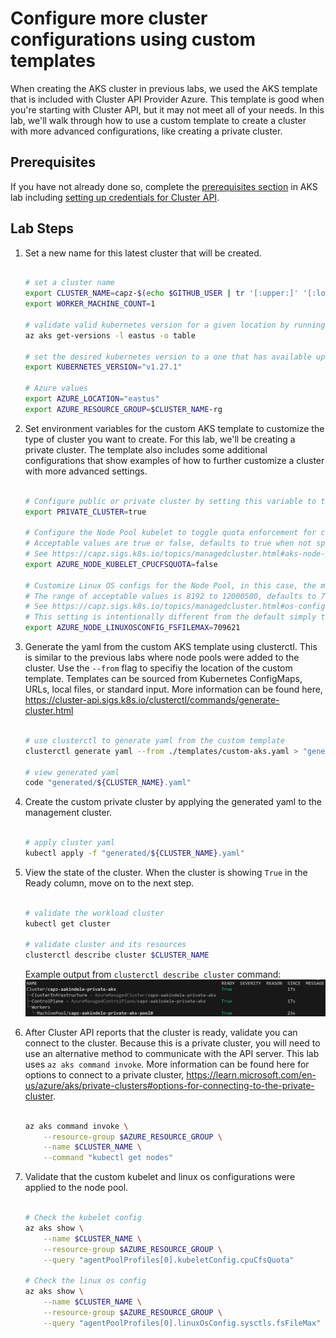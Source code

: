 # Configure more cluster configurations using custom templates

When creating the AKS cluster in previous labs, we used the AKS template that is included with Cluster API Provider Azure. This template is good when you're starting with Cluster API, but it may not meet all of your needs. In this lab, we'll walk through how to use a custom template to create a cluster with more advanced configurations, like creating a private cluster.

## Prerequisites

If you have not already done so, complete the [prerequisites section](./2-managed-aks-cluster.md#prerequisites) in AKS lab including [setting up credentials for Cluster API](./2-managed-aks-cluster.md#setup-service-principal-and-credentials).

## Lab Steps

1. Set a new name for this latest cluster that will be created.

    ```bash

    # set a cluster name
    export CLUSTER_NAME=capz-$(echo $GITHUB_USER | tr '[:upper:]' '[:lower:]')-private-aks
    export WORKER_MACHINE_COUNT=1

    # validate valid kubernetes version for a given location by running
    az aks get-versions -l eastus -o table

    # set the desired kubernetes version to a one that has available upgrades
    export KUBERNETES_VERSION="v1.27.1"

    # Azure values
    export AZURE_LOCATION="eastus"
    export AZURE_RESOURCE_GROUP=$CLUSTER_NAME-rg

    ```

2. Set environment variables for the custom AKS template to customize the type of cluster you want to create. For this lab, we'll be creating a private cluster. The template also includes some additional configurations that show examples of how to further customize a cluster with more advanced settings.

    ```bash

    # Configure public or private cluster by setting this variable to true or false.
    export PRIVATE_CLUSTER=true

    # Configure the Node Pool kubelet to toggle quota enforcement for containers that specify CPU limits.
    # Acceptable values are true or false, defaults to true when not specified.
    # See https://capz.sigs.k8s.io/topics/managedcluster.html#aks-node-pool-kubelet-custom-configuration for more details.
    export AZURE_NODE_KUBELET_CPUCFSQUOTA=false

    # Customize Linux OS configs for the Node Pool, in this case, the maximum number of open files permitted.
    # The range of acceptable values is 8192 to 12000500, defaults to 709620 when not specified.
    # See https://capz.sigs.k8s.io/topics/managedcluster.html#os-configurations-of-linux-agent-nodes-aks for more details.
    # This setting is intentionally different from the default simply to make it easy to validate the custom configuration on the cluster.
    export AZURE_NODE_LINUXOSCONFIG_FSFILEMAX=709621

    ```

3. Generate the yaml from the custom AKS template using clusterctl. This is similar to the previous labs where node pools were added to the cluster. Use the `--from` flag to specifiy the location of the custom template. Templates can be sourced from Kubernetes ConfigMaps, URLs, local files, or standard input. More information can be found here, <https://cluster-api.sigs.k8s.io/clusterctl/commands/generate-cluster.html>

    ```bash

    # use clusterctl to generate yaml from the custom template
    clusterctl generate yaml --from ./templates/custom-aks.yaml > "generated/${CLUSTER_NAME}.yaml"

    # view generated yaml
    code "generated/${CLUSTER_NAME}.yaml"

    ```

4. Create the custom private cluster by applying the generated yaml to the management cluster.

    ```bash

    # apply cluster yaml
    kubectl apply -f "generated/${CLUSTER_NAME}.yaml"

    ```

5. View the state of the cluster. When the cluster is showing `True` in the Ready column, move on to the next step.

    ```bash

    # validate the workload cluster
    kubectl get cluster

    # validate cluster and its resources
    clusterctl describe cluster $CLUSTER_NAME

    ```

    Example output from `clusterctl describe cluster` command:
    ![Example output from describe command](/images/capz-private-aks-example.png)

6. After Cluster API reports that the cluster is ready, validate you can connect to the cluster. Because this is a private cluster, you will need to use an alternative method to communicate with the API server. This lab uses `az aks command invoke`. More information can be found here for options to connect to a private cluster, <https://learn.microsoft.com/en-us/azure/aks/private-clusters#options-for-connecting-to-the-private-cluster>.

    ```bash

    az aks command invoke \
        --resource-group $AZURE_RESOURCE_GROUP \
        --name $CLUSTER_NAME \
        --command "kubectl get nodes"

    ```

7. Validate that the custom kubelet and linux os configurations were applied to the node pool.

    ```bash

    # Check the kubelet config
    az aks show \
        --name $CLUSTER_NAME \
        --resource-group $AZURE_RESOURCE_GROUP \
        --query "agentPoolProfiles[0].kubeletConfig.cpuCfsQuota"

    # Check the linux os config
    az aks show \
        --name $CLUSTER_NAME \
        --resource-group $AZURE_RESOURCE_GROUP \
        --query "agentPoolProfiles[0].linuxOsConfig.sysctls.fsFileMax"

    ```
